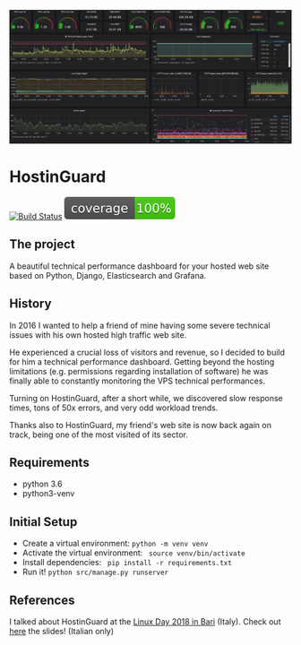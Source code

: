 ![Alt text](hostinguard.png?raw=true "Title")

# HostinGuard
[![Build Status](https://travis-ci.com/mirkochip/hostinguard.svg?branch=master)](https://travis-ci.com/mirkochip/hostinguard)
[![Code Coverage](coverage.svg)](https://travis-ci.com/mirkochip/hostinguard)

## The project
A beautiful technical performance dashboard for your hosted web site based on Python, Django, Elasticsearch and Grafana.

## History
In 2016 I wanted to help a friend of mine having some severe technical issues with his own hosted high traffic web site. 

He experienced a crucial loss of visitors and revenue, so I decided to build for him a technical performance dashboard. Getting beyond the hosting limitations (e.g. permissions regarding installation of software) he was finally able to constantly monitoring the VPS technical performances.

Turning on HostinGuard, after a short while, we discovered slow response times, tons of 50x errors, and very odd workload trends.    

Thanks also to HostinGuard, my friend's web site is now back again on track, being one of the most visited of its sector. 

## Requirements
- python 3.6
- python3-venv

## Initial Setup
- Create a virtual environment: `python -m venv venv`
- Activate the virtual environment: ` source venv/bin/activate`
- Install dependencies: ` pip install -r requirements.txt`
- Run it! `python src/manage.py runserver`

## References
I talked about HostinGuard at the [Linux Day 2018 in Bari](https://ld18bari.gitlab.io/linuxday/) (Italy). Check out [here](https://ld18bari.gitlab.io/linuxday/slides/HostinGuard%20-%20Linux%20Day%202018.pdf) the slides! (Italian only)
